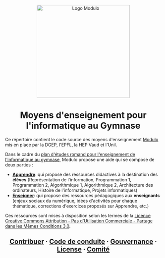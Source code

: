<p align="center">
    <img alt="Logo Modulo" src="https://user-images.githubusercontent.com/12733352/194828965-61394ce7-7a3e-4de0-8d7b-ceccaae73fb3.png" width="300" />
</p>
<h1 align="center">
  Moyens d'enseignement pour l'informatique au Gymnase
</h1>

Ce répertoire contient le code source des moyens d'enseignement [Modulo](https://modulo-info.ch/) mis en place par la DGEP, l'EPFL, la HEP Vaud et l'Unil.

Dans le cadre du [plan d'études romand pour l'enseignement de l'informatique au gymnase](https://files.modulo-info.ch/pe.pdf), Modulo propose une aide qui se compose de deux parties : 
- [**Apprendre**](https://apprendre.modulo-info.ch/): qui propose des ressources didactives à la destination des **élèves** (Représentation de l'information, Programmation 1, Programmation 2, Algorithmique 1, Algorithmique 2, Architecture des ordinateurs, Histoire de l'informatique, Projets informatiques) 
- [**Enseigner**](https://enseigner.modulo-info.ch/): qui propose des ressources pédagogiques aux **enseignants** (enjeux sociaux du numérique, idées d'activités pour chaque thématique, corrections d'exercices proposés sur Apprendre, etc.) 

Ces ressources sont mises à disposition selon les termes de la <a rel="license" href="http://creativecommons.org/licenses/by-nc-sa/3.0/fr/">Licence Creative Commons Attribution - Pas d’Utilisation Commerciale - Partage dans les Mêmes Conditions 3.0</a>.

<h2 align="center">
  <a href="https://github.com/edunumsec2/book/blob/d44ad2d4a67c6e5e170b4146fb2914e0eed876fd/CONTRIBUTING.md">Contribuer</a>
  <span> · </span>
  <a href="https://github.com/edunumsec2/book/blob/d44ad2d4a67c6e5e170b4146fb2914e0eed876fd/CODE_OF_CONDUCT.md">Code de conduite</a>
  <span> · </span>
  <a href="https://github.com/edunumsec2/book/blob/d44ad2d4a67c6e5e170b4146fb2914e0eed876fd/GOVERNANCE.md">Gouvernance</a>
  <span> · </span>
  <a href="https://github.com/edunumsec2/book/blob/d44ad2d4a67c6e5e170b4146fb2914e0eed876fd/LICENCE.md">License</a>
  <span> · </span>
  <a href="https://github.com/edunumsec2/book/blob/e69c5e65719505fdb130c669bdb2921a30424dab/doc/comit%C3%A9.md">Comité</a>
</h2>
